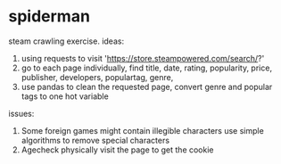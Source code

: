 # spiderman
steam crawling exercise.
ideas:
  1. using requests to visit 'https://store.steampowered.com/search/?'
  2. go to each page individually, find 
                    title,
                    date,
                    rating,
                    popularity,
                    price,
                    publisher,
                    developers,
                    populartag,
                    genre,
 3. use pandas to clean the requested page, convert genre and popular tags to one hot variable
 
 issues: 
 1. Some foreign games might contain illegible characters
      use simple algorithms to remove special characters
 2. Agecheck
      physically visit the page to get the cookie
 
 
 
    
            
